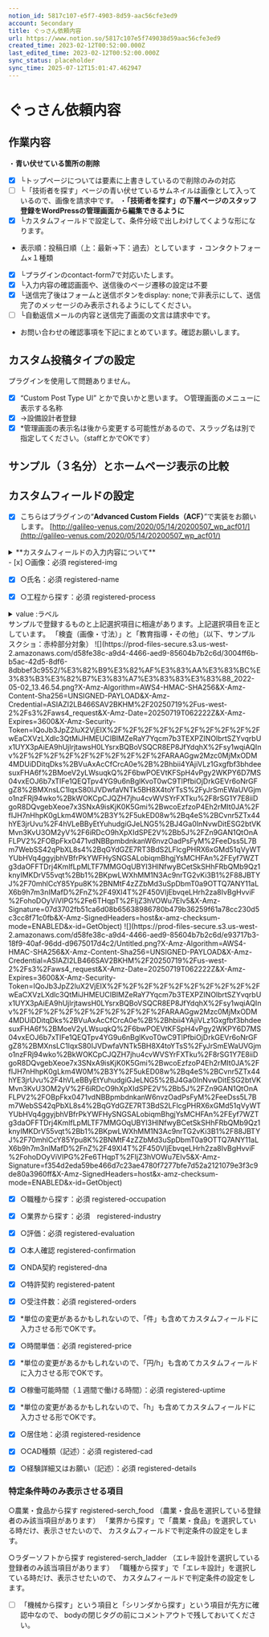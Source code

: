 ```yaml
---
notion_id: 5817c107-e5f7-4903-8d59-aac56cfe3ed9
account: Secondary
title: ぐっさん依頼内容
url: https://www.notion.so/5817c107e5f749038d59aac56cfe3ed9
created_time: 2023-02-12T00:52:00.000Z
last_edited_time: 2023-02-12T00:52:00.000Z
sync_status: placeholder
sync_time: 2025-07-12T15:01:47.462947
---
```

# ぐっさん依頼内容

## 作業内容
・**青い伏せている箇所の削除**
  - [x] └トップページについては要素に上書きしているので削除のみの対応
  - [ ] └「技術者を探す」ページの青い伏せているサムネイルは画像として入っているので、画像を請求中です。
・**「技術者を探す」の下層ページのスタッフ登録をWordPressの管理画面から編集できるように**
  - [x] └カスタムフィールドで設定して、条件分岐で出しわけしてくような形になります。
  - 表示順：投稿日順（上：最新→下：過去）としています
・コンタクトフォーム×１種類
  - [x] └プラグインのcontact-form7で対応いたします。
  - [x] └入力内容の確認画面や、送信後のページ遷移の設定は不要
  - [x] └送信完了後はフォームと送信ボタンをdisplay: none;で非表示にして、送信完了のメッセージのみ表示されるようにしてください。
  - [ ] └自動返信メールの内容と送信完了画面の文言は請求中です。
  - お問い合わせの確認事項を下記にまとめています。確認お願いします。
## カスタム投稿タイプの設定
プラグインを使用して問題ありません。
- [x] “Custom Post Type UI” とかで良いかと思います。
○管理画面のメニューに表示する名称
- [x] →設備設計者登録
- [x] *管理画面の表示名は後から変更する可能性があるので、スラッグ名は別で指定してください。（staffとかでOKです）
## サンプル（３名分）とホームページ表示の比較
## カスタムフィールドの設定
- [x] こちらはプラグインの“**Advanced Custom Fields（ACF）**”で実装をお願いします。
[http://galileo-venus.com/2020/05/14/20200507_wp_acf01/](http://galileo-venus.com/2020/05/14/20200507_wp_acf01/)
<details>
<summary>**カスタムフィールドの入力内容について**</summary>
</details>
  - [x] ○画像：必須 registered-img
  
  
  - [x] ○氏名：必須 registered-name
  
  
  - [x] ○工程から探す：必須 registered-process
  <details>
  <summary>value :ラベル</summary>
  </details>
  サンプルで登録するものと上記選択項目に相違があります。上記選択項目を正としています。
「検査（画像・寸法）」と「教育指導・その他」（以下、サンプルスクショ：赤枠部分対象）
  ![](https://prod-files-secure.s3.us-west-2.amazonaws.com/d58fe38c-a9d4-4466-aed9-85604b7b2c6d/3004ff6b-b5ac-42d5-8df6-8dbbef3c9552/%E3%82%B9%E3%82%AF%E3%83%AA%E3%83%BC%E3%83%B3%E3%82%B7%E3%83%A7%E3%83%83%E3%83%88_2022-05-02_13.46.54.png?X-Amz-Algorithm=AWS4-HMAC-SHA256&X-Amz-Content-Sha256=UNSIGNED-PAYLOAD&X-Amz-Credential=ASIAZI2LB466SAV2BKHM%2F20250719%2Fus-west-2%2Fs3%2Faws4_request&X-Amz-Date=20250719T062222Z&X-Amz-Expires=3600&X-Amz-Security-Token=IQoJb3JpZ2luX2VjEIX%2F%2F%2F%2F%2F%2F%2F%2F%2F%2FwEaCXVzLXdlc3QtMiJHMEUCIBIMZeRaY7Yqcm7b3TEXPZINOlbrtSZYvqrbUx1UYX3pAiEA9hUjlrjtawsH0LYsrxBQBoVSQCR8EP8JfYdqhX%2Fsy1wqiAQInv%2F%2F%2F%2F%2F%2F%2F%2F%2F%2FARAAGgw2Mzc0MjMxODM4MDUiDDitqDks%2BVuAxAcCfCrcA0e%2B%2Bhbii4YAjiVLz1Gxgfbf3bhdeesuxFHA6f%2BMoeV2yLWsuqkQ%2F6bwPOEVtKFSpH4vPgy2WKPY6D7MS04vxEOJ6b7xTIFe1QEQTpv4YG9u6nBglKvoT0wC9TlPfbiOjDrkGEVr6oNrGFgZ8%2BMXnsLC1lqxS80IJVDwfaVNTk5BH8X4toYTsS%2FyJrSmEWaUVGjmo1nzFRj94wko%2BkWOKCpCJQZH7jhu4cvWVSYrFXTku%2F8rSG1Y7E8iiDgoR8DQvgebXeoe7x3SNxA9isKjK0K5Gmi%2BwcoEzfzoP4Eh2rMIt0JA%2FfIJH7nHhpK0gLkm4W0M%2B3Y%2F5ukED08w%2Bq4eS%2BCvnr5ZTx44hYE3jrUvu%2F4hVLeBByEtYuhudgiGJeLNG5%2BJ4Ga0InNvwDitESG2btVKMvn3KvU3OM2yV%2F6iRDcO9hXpXIdSPE2V%2Bb5J%2FZn9GAN1QtOnAFLPV2%2FOBpFkx0471vdNBBpmbdnkanW6nvzOadPsFyM%2FeeDss5L7Bm7WebSS42qPbXL8s4%2BqGYdGZE7RT3BdS2LFlcgPHRX6xGMd51qVyWTYUbHVq4ggyjbhVBfrPkYWFHySNGSALobiqmBhgjYsMCHFAn%2FEyf7WZTg3daOFFTDrj4KmlfLpMLTF7MMGOqUBYI3HlNfwyBCetSkSHhFRbQMb9Qz1knyIMKDrV55vqt%2Bb1%2BKpwLWXhMM1N3Ac9nrTG2vKi3B1%2F88JBTYJ%2F70mhlCcY85Ypu8K%2BNMtF4zZZbMd3uSpDbmT0a9OTTQ7ANY11aLX6b9h7m3nIMafD%2FnZ%2F49Xl4T%2F450VljEbvqeLHrh2za8IvBgHvviF%2FohoDOyViVIPG%2Fe6THqpT%2FIjZ3hVOWu7EIv5&X-Amz-Signature=07d3702fb51ca6d08b65638986780b479b36259f61a78cc230d5c3cc8f71c0fb&X-Amz-SignedHeaders=host&x-amz-checksum-mode=ENABLED&x-id=GetObject)
  ![](https://prod-files-secure.s3.us-west-2.amazonaws.com/d58fe38c-a9d4-4466-aed9-85604b7b2c6d/e93717b3-18f9-40af-96dd-d9675017d4c2/Untitled.png?X-Amz-Algorithm=AWS4-HMAC-SHA256&X-Amz-Content-Sha256=UNSIGNED-PAYLOAD&X-Amz-Credential=ASIAZI2LB466SAV2BKHM%2F20250719%2Fus-west-2%2Fs3%2Faws4_request&X-Amz-Date=20250719T062222Z&X-Amz-Expires=3600&X-Amz-Security-Token=IQoJb3JpZ2luX2VjEIX%2F%2F%2F%2F%2F%2F%2F%2F%2F%2FwEaCXVzLXdlc3QtMiJHMEUCIBIMZeRaY7Yqcm7b3TEXPZINOlbrtSZYvqrbUx1UYX3pAiEA9hUjlrjtawsH0LYsrxBQBoVSQCR8EP8JfYdqhX%2Fsy1wqiAQInv%2F%2F%2F%2F%2F%2F%2F%2F%2F%2FARAAGgw2Mzc0MjMxODM4MDUiDDitqDks%2BVuAxAcCfCrcA0e%2B%2Bhbii4YAjiVLz1Gxgfbf3bhdeesuxFHA6f%2BMoeV2yLWsuqkQ%2F6bwPOEVtKFSpH4vPgy2WKPY6D7MS04vxEOJ6b7xTIFe1QEQTpv4YG9u6nBglKvoT0wC9TlPfbiOjDrkGEVr6oNrGFgZ8%2BMXnsLC1lqxS80IJVDwfaVNTk5BH8X4toYTsS%2FyJrSmEWaUVGjmo1nzFRj94wko%2BkWOKCpCJQZH7jhu4cvWVSYrFXTku%2F8rSG1Y7E8iiDgoR8DQvgebXeoe7x3SNxA9isKjK0K5Gmi%2BwcoEzfzoP4Eh2rMIt0JA%2FfIJH7nHhpK0gLkm4W0M%2B3Y%2F5ukED08w%2Bq4eS%2BCvnr5ZTx44hYE3jrUvu%2F4hVLeBByEtYuhudgiGJeLNG5%2BJ4Ga0InNvwDitESG2btVKMvn3KvU3OM2yV%2F6iRDcO9hXpXIdSPE2V%2Bb5J%2FZn9GAN1QtOnAFLPV2%2FOBpFkx0471vdNBBpmbdnkanW6nvzOadPsFyM%2FeeDss5L7Bm7WebSS42qPbXL8s4%2BqGYdGZE7RT3BdS2LFlcgPHRX6xGMd51qVyWTYUbHVq4ggyjbhVBfrPkYWFHySNGSALobiqmBhgjYsMCHFAn%2FEyf7WZTg3daOFFTDrj4KmlfLpMLTF7MMGOqUBYI3HlNfwyBCetSkSHhFRbQMb9Qz1knyIMKDrV55vqt%2Bb1%2BKpwLWXhMM1N3Ac9nrTG2vKi3B1%2F88JBTYJ%2F70mhlCcY85Ypu8K%2BNMtF4zZZbMd3uSpDbmT0a9OTTQ7ANY11aLX6b9h7m3nIMafD%2FnZ%2F49Xl4T%2F450VljEbvqeLHrh2za8IvBgHvviF%2FohoDOyViVIPG%2Fe6THqpT%2FIjZ3hVOWu7EIv5&X-Amz-Signature=f354d2eda59be466d7c23ae4780f7277bfe7d52a2121079e3f3c9de80a3960ff&X-Amz-SignedHeaders=host&x-amz-checksum-mode=ENABLED&x-id=GetObject)
  
  - [x] ○職種から探す：必須 registered-occupation
  - [x] ○業界から探す：必須　registered-industry
  
  - [x] ○評価：必須 registered-evaluation
  
  - [x] ○本人確認 registered-confirmation
  
  - [x] ○NDA契約 registered-dna
  
  - [x] ○特許契約 registered-patent
  
  - [x] ○受注件数：必須 registered-orders
  - [x] *単位の変更があるかもしれないので、「件」も含めてカスタムフィールドに入力させる形でOKです。
  
  - [x] ○時間単価：必須 registered-price
  - [x] *単位の変更があるかもしれないので、「円/h」も含めてカスタムフィールドに入力させる形でOKです。
  
  - [x] ○稼働可能時間（１週間で働ける時間）：必須 registered-uptime
  - [x] *単位の変更があるかもしれないので、「h」も含めてカスタムフィールドに入力させる形でOKです。
  
  - [x] ○居住地：必須 registered-residence
  
  - [x] ○CAD種類（記述）：必須  registered-cad
  - [x] ○経験詳細又はお願い（記述）：必須 registered-details
  
  
  
  ### 特定条件時のみ表示させる項目
  ○農業・食品から探す registered-serch_food
（農業・食品を選択している登録者のみ該当項目があります）
  「業界から探す」で「農業・食品」を選択している時だけ、表示させたいので、
  カスタムフィールドで判定条件の設定をします。
  
  ○ラダーソフトから探す registered-serch_ladder
（エレキ設計を選択している登録者のみ該当項目があります）
  「職種から探す」で「エレキ設計」を選択している時だけ、表示させたいので、
  カスタムフィールドで判定条件の設定をします。
  
- [ ] 「機械から探す」という項目と「シリンダから探す」という項目が先方に確認中なので、
bodyの閉じタグの前にコメントアウトで残しておいてください。